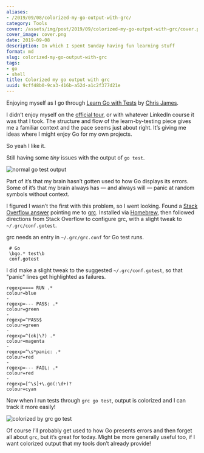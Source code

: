 ```yaml
---
aliases:
- /2019/09/08/colorized-my-go-output-with-grc/
category: Tools
cover: /assets/img/post/2019/09/colorized-my-go-output-with-grc/cover.png
cover_image: cover.png
date: 2019-09-08
description: In which I spent Sunday having fun learning stuff
format: md
slug: colorized-my-go-output-with-grc
tags:
- go
- shell
title: Colorized my go output with grc
uuid: 9cff48b0-9ca3-416b-a52d-a1c2f377d21e
---
```


Enjoying myself as I go through [Learn Go with Tests][go-with-tests] by [Chris
James][chris-james].

I didn’t enjoy myself on the [official tour][official-tour], or with whatever
LinkedIn course it was that I took. The structure and flow of the
learn-by-testing piece gives me a familiar context and the pace seems just
about right. It’s giving me ideas where I might enjoy Go for my own projects.

So yeah I like it.

Still having some *tiny* issues with the output of ``go test``.

![normal `go test` output](/assets/img/post/2019/09/colorized-my-go-output-with-grc/plain.png)

Part of it’s that my brain hasn’t gotten used to how Go displays its errors.
Some of it’s that my brain always has — and always will — panic at random
symbols without context.

I figured I wasn’t the first with this problem, so I went looking. Found a
[Stack Overflow answer][stackoverflow] pointing me to [grc][]. Installed via
[Homebrew][homebrew], then followed directions from Stack Overflow to configure
grc, with a slight tweak to `~/.grc/conf.gotest`.

grc needs an entry in `~/.grc/grc.conf` for Go test runs.

``` text
 # Go
 \bgo.* test\b
 conf.gotest
```

I did make a slight tweak to the suggested `~/.grc/conf.gotest`, so that
"panic" lines get highlighted as failures.

``` text
regexp==== RUN .*
colour=blue
-
regexp=--- PASS: .*
colour=green
-
regexp=^PASS$
colour=green
-
regexp=^(ok|\?) .*
colour=magenta
-
regexp=^\s*panic: .*
colour=red
-
regexp=--- FAIL: .*
colour=red
-
regexp=[^\s]+\.go(:\d+)?
colour=cyan
```

Now when I run tests through `grc go test`, output is colorized and I can
track it more easily!

![colorized by `grc go test`](/assets/img/post/2019/09/colorized-my-go-output-with-grc/cover.png)

Of course I’ll probably get used to how Go presents errors and then forget all
about `grc`, but it’s great for today. Might be more generally useful too, if
I want colorized output that my tools don’t already provide!

[go-with-tests]: https://github.com/quii/learn-go-with-tests
[chris-james]: https://quii.dev/
[official-tour]: https://tour.golang.org/welcome/1
[stackoverflow]: https://stackoverflow.com/a/40160711
[grc]: https://github.com/garabik/grc
[homebrew]: https://brew.sh/